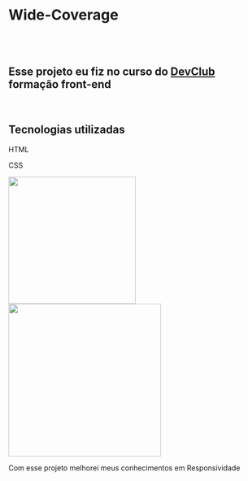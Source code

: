 <h1>Wide-Coverage</h1>
<br>
<br>
<h2>Esse projeto eu fiz no curso do <a href="https://rodolfomori.com.br/devclub" target="_blank">DevClub</a> formação front-end</h2>
<br>
<h2>Tecnologias utilizadas</h2>
<p>HTML</p>
<p>CSS</p>
<img src="https://github.com/Deivid-Marques/Wide-coverage/blob/main/img/Sem%20t%C3%ADtulo-2.png?raw=true" height= 250px>   <img src="" height= 300px>

<p>Com esse projeto melhorei meus conhecimentos em Responsividade</p>
